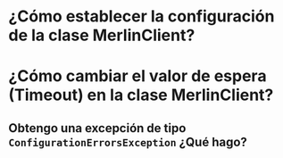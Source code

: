 # ¿Cómo establecer la configuración de la clase MerlinClient?

# ¿Cómo cambiar el valor de espera (Timeout) en la clase MerlinClient?

## Obtengo una excepción de tipo `ConfigurationErrorsException` ¿Qué hago?

